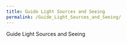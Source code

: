 ```yaml
---
title: Guide Light Sources and Seeing
permalink: /Guide_Light_Sources_and_Seeing/
---
```


Guide Light Sources and Seeing
